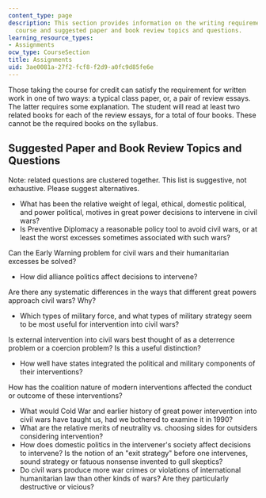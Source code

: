 ```yaml
---
content_type: page
description: This section provides information on the writing requirements for the
  course and suggested paper and book review topics and questions.
learning_resource_types:
- Assignments
ocw_type: CourseSection
title: Assignments
uid: 3ae0081a-27f2-fcf8-f2d9-a0fc9d85fe6e
---
```


Those taking the course for credit can satisfy the requirement for written work in one of two ways: a typical class paper, or, a pair of review essays. The latter requires some explanation. The student will read at least two related books for each of the review essays, for a total of four books. These cannot be the required books on the syllabus.

Suggested Paper and Book Review Topics and Questions
----------------------------------------------------

Note: related questions are clustered together. This list is suggestive, not exhaustive. Please suggest alternatives.

*   What has been the relative weight of legal, ethical, domestic political, and power political, motives in great power decisions to intervene in civil wars?
*   Is Preventive Diplomacy a reasonable policy tool to avoid civil wars, or at least the worst excesses sometimes associated with such wars?

Can the Early Warning problem for civil wars and their humanitarian excesses be solved?

*   How did alliance politics affect decisions to intervene?

Are there any systematic differences in the ways that different great powers approach civil wars? Why?

*   Which types of military force, and what types of military strategy seem to be most useful for intervention into civil wars?

Is external intervention into civil wars best thought of as a deterrence problem or a coercion problem? Is this a useful distinction?

*   How well have states integrated the political and military components of their interventions?

How has the coalition nature of modern interventions affected the conduct or outcome of these interventions?

*   What would Cold War and earlier history of great power intervention into civil wars have taught us, had we bothered to examine it in 1990?
*   What are the relative merits of neutrality vs. choosing sides for outsiders considering intervention?
*   How does domestic politics in the intervener's society affect decisions to intervene? Is the notion of an "exit strategy" before one intervenes, sound strategy or fatuous nonsense invented to gull skeptics?
*   Do civil wars produce more war crimes or violations of international humanitarian law than other kinds of wars? Are they particularly destructive or vicious?